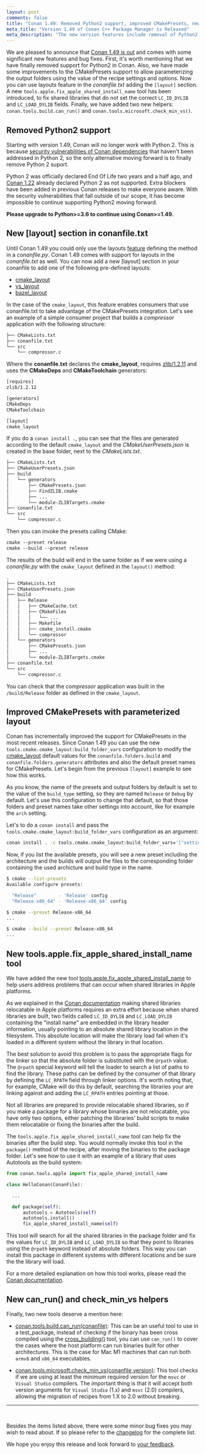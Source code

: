 ```yaml
---
layout: post
comments: false
title: "Conan 1.49: Removed Python2 support, improved CMakePresets, new [layout] section in conanfile.txt, new tools.apple.fix_apple_shared_install_name tool, new can_run() and check_min_vs helpers."
meta_title: "Version 1.49 of Conan C++ Package Manager is Released" 
meta_description: "The new version features include removal of Python2 support, improved CMakePresets, new [layout] section in conanfile.txt and much more..."
---
```


<script type="application/ld+json">
{ "@context": "https://schema.org", 
 "@type": "TechArticle",
 "headline": "Version 1.49 of Conan C++ Package Manager is Released",
 "alternativeHeadline": "Learn all about the new 1.49 Conan C/C++ package manager version",
 "image": "https://docs.conan.io/en/latest/_images/frogarian.png",
 "author": "Conan Team", 
 "genre": "C/C++", 
 "keywords": "c c++ package manager conan release", 
 "publisher": {
    "@type": "Organization",
    "name": "Conan.io",
    "logo": {
      "@type": "ImageObject",
      "url": "https://media.jfrog.com/wp-content/uploads/2017/07/20134853/conan-logo-text.svg"
    }
},
 "datePublished": "2022-06-16",
 "description": "Removed Python2 support, improved CMakePresets, new [layout] section in conanfile.txt, new tools.apple.fix_apple_shared_install_name tool, new "can_run()", "check_min_vs" helpers.",
 }
</script>

We are pleased to announce that [Conan 1.49 is
out](https://github.com/conan-io/conan/releases/tag/1.49.0) and comes with some
significant new features and bug fixes. First, it's worth mentioning that we have finally
removed support for Python2 in Conan. Also, we have made some improvements to the CMakePresets
support to allow parameterizing the output folders using the value of the recipe settings
and options. Now you can use layouts feature in the *conanfile.txt* adding the `[layout]`
section. A new `tools.apple.fix_apple_shared_install_name` tool has been introduced, to fix shared
libraries that do not set the correct `LC_ID_DYLIB` and `LC_LOAD_DYLIB` fields. Finally,
we have added two new helpers: `conan.tools.build.can_run()` and
`conan.tools.microsoft.check_min_vs()`.


## Removed Python2 support

Starting with version 1.49, Conan will no longer work with Python 2. This is because [security
vulnerabilities of Conan dependencies](https://github.com/advisories/GHSA-ffqj-6fqr-9h24)
that haven't been addressed in Python 2, so the only alternative moving forward is to
finally remove Python 2 suport.

Python 2 was officially declared End Of Life two years and a half ago, and [Conan
1.22](https://docs.conan.io/en/latest/changelog.html#id1006) already declared Python 2 as
not supported. Extra blockers have been added in previous Conan releases to make everyone
aware. With the security vulnerabilities that fall outside of our scope, it has become impossible to
continue supporting Python2 moving forward.

**Please upgrade to Python>=3.6 to continue using Conan>=1.49.** 

## New [layout] section in conanfile.txt

Until Conan 1.49 you could only use the layouts
[feature](https://docs.conan.io/en/latest/reference/conanfile/tools/layout.html) defining
the method in a *conanfile.py*. Conan 1.49 comes with support for layouts in the
*conanfile.txt* as well. You can now add a new [layout] section in your conanfile to add
one of the following pre-defined layouts:

- [cmake_layout](https://docs.conan.io/en/latest/reference/conanfile/tools/layout.html#predefined-layouts)
- [vs_layout](https://docs.conan.io/en/latest/reference/conanfile/tools/layout.html#predefined-layouts)
- [bazel_layout](https://docs.conan.io/en/latest/reference/conanfile/tools/layout.html#predefined-layouts)

In the case of the `cmake_layout`, this feature enables consumers that use conanfile.txt
to take advantage of the CMakePresets integration. Let's see an example of a simple
consumer project that builds a *compressor* application with the following structure:

```txt
├── CMakeLists.txt
├── conanfile.txt
└── src
    └── compressor.c
```

Where the **conanfile.txt** declares the **cmake_layout**, requires
[zlib/1.2.11](https://conan.io/center/zlib) and uses the **CMakeDeps** and
**CMakeToolchain** generators:

```txt
[requires]
zlib/1.2.12

[generators]
CMakeDeps
CMakeToolchain

[layout]
cmake_layout
```

If you do a `conan install .`, you can see that the files are generated according to the
default `cmake_layout` and the *CMakeUserPresets.json* is created in the base folder,
next to the *CMakeLists.txt*.

```txt
├── CMakeLists.txt
├── CMakeUserPresets.json
├── build
│   └── generators
│       ├── CMakePresets.json
│       ├── FindZLIB.cmake
│       ├── ...
│       └── module-ZLIBTargets.cmake
├── conanfile.txt
└── src
    └── compressor.c
```

Then you can invoke the presets calling CMake:

```txt
cmake --preset release
cmake --build --preset release      
```

The results of the build will end in the same folder as if we were using a *conanfile.py*
with the `cmake_layout` defined in the `layout()` method:

```txt
.
├── CMakeLists.txt
├── CMakeUserPresets.json
├── build
│   ├── Release
│   │   ├── CMakeCache.txt
│   │   ├── CMakeFiles
│   │   │   └── ...
│   │   ├── Makefile
│   │   ├── cmake_install.cmake
│   │   └── compressor
│   └── generators
│       ├── CMakePresets.json
│       ├── ...
│       └── module-ZLIBTargets.cmake
├── conanfile.txt
└── src
    └── compressor.c
```

You can check that the *compressor* application was built in the `/build/Release` folder as
defined in the `cmake_layout`.

## Improved CMakePresets with parameterized layout

Conan has incrementally improved the support for CMakePresets in the most recent releases.
Since Conan 1.49 you can use the new `tools.cmake.cmake_layout:build_folder_vars`
configuration to modify the
[cmake_layout](https://docs.conan.io/en/latest/reference/conanfile/tools/cmake/cmake_layout.html#cmake-layout)
default values for the `conanfile.folders.build` and `conanfile.folders.generators`
attributes and also the default preset names for CMakePresets. Let's begin from the
previous `[layout]` example to see how this works.

As you know, the name of the presets and output folders by default is set to the value of
the `build_type` setting, so they are named `Release` or `Debug` by default. Let's use
this configuration to change that default, so that those folders and preset names take
other settings into account, like for example the `arch` setting. 

Let's to do a `conan install` and pass the `tools.cmake.cmake_layout:build_folder_vars`
configuration as an argument:

```bash
conan install . -c tools.cmake.cmake_layout:build_folder_vars='["settings.arch"]'
```

Now, if you list the available presets, you will see a new preset including the
architecture and the builds will output the files to the corresponding folder containing
the used archicture and build type in the name.

```bash
$ cmake --list-presets
Available configure presets:

  "Release"        - 'Release' config
  "Release-x86_64" - 'Release-x86_64' config

$ cmake --preset Release-x86_64
...

$ cmake --build --preset Release-x86_64
...
```

## New tools.apple.fix_apple_shared_install_name tool

We have added the new tool
[tools.apple.fix_apple_shared_install_name](https://docs.conan.io/en/latest/reference/conanfile/tools/apple.html#conan-tools-apple-fix-apple-shared-install-name)
to help users address problems that can occur when shared libraries in Apple platforms.

As we explained in the [Conan documentation](https://docs.conan.io/en/latest/reference/conanfile/tools/gnu/autotools.html#a-note-about-relocatable-shared-libraries-in-macos-built-the-autotools-build-helper)
making shared libraries relocatable in Apple platforms requires an extra effort because
when shared libraries are built, two fields called `LC_ID_DYLIB` and
`LC_LOAD_DYLIB`  containing the "install name" are embedded in the library header information, usually pointing to
an absolute shared library location in the filesystem. This absolute location will make
the library load fail when it's loaded in a different system without the library in that
location. 

The best solution to avoid this problem is to pass the appropriate flags for the linker so
that the absolute folder is substituted with the `@rpath` value. The `@rpath` special
keyword will tell the loader to search a list of paths to find the library. These paths
can be defined by the consumer of that library by defining the `LC_RPATH` field through
linker options. It's worth noting that, for example, CMake will do this by default,
searching the libraries your are linking against and adding the `LC_RPATH` entries
pointing at those.

Not all libraries are prepared to provide relocatable shared libraries, so if you make a
package for a library whose binaries are not relocatable, you have only two options,
either patching the libraries' build scripts to make them relocatable or fixing the
binaries after the build. 

The `tools.apple.fix_apple_shared_install_name` tool can help fix the binaries after
the build step. You would normally invoke this tool in the `package()` method of the recipe,
after moving the binaries to the package folder. Let's see how to use it with an example
of a library that uses Autotools as the build system:

```python
from conan.tools.apple import fix_apple_shared_install_name

class HelloConan(ConanFile):

  ...

  def package(self):
      autotools = Autotools(self)
      autotools.install()
      fix_apple_shared_install_name(self)
```

This tool will search for all the shared libraries in the package folder and fix the
values for `LC_ID_DYLIB` and `LC_LOAD_DYLIB` so that they point to libraries using the
`@rpath` keyword instead of absolute folders. This way you can install this package in
different systems with different locations and be sure the the library will load.

For a more detailed explanation on how this tool works, please read the [Conan documentation](https://docs.conan.io/en/latest/reference/conanfile/tools/apple.html#conan-tools-apple-fix-apple-shared-install-name).

## New can_run() and check_min_vs helpers

Finally, two new tools deserve a mention here:

* [conan.tools.build.can_run(conanfile)](https://docs.conan.io/en/latest/reference/conanfile/tools/build.html#conan-tools-build-can-run):
  This can be an useful tool to use in a test_package, instead of checking if the binary
  has been cross compiled using the
  [cross_building()](https://docs.conan.io/en/latest/reference/conanfile/tools/build.html#conan-tools-build-cross-building)
  tool, you can use `can_run()` to cover the cases where the host platform can run
  binaries built for other architectures. This is the case for Mac M1 machines that can
  run both `armv8` and `x86_64` executables.

*  [conan.tools.microsoft.check_min_vs(conanfile,version)](https://docs.conan.io/en/latest/reference/conanfile/tools/microsoft.html#check-min-vs):
   This tool checks if we are using at least the minimum required version for the `msvc`
   or `Visual Studio` compilers. The important thing is that it will accept both version
   arguments for `Visual Studio` (1.x) and `msvc` (2.0) compilers, allowing the
   migration of recipes from 1.X to 2.0 without breaking.


---

<br>

Besides the items listed above, there were some minor bug fixes you may wish to read
about. If so please refer to the
[changelog](https://docs.conan.io/en/latest/changelog.html#jun-2022) for the complete
list.

We hope you enjoy this release and look forward to [your
feedback](https://github.com/conan-io/conan/issues).
